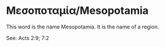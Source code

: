 # Μεσοποταμία/Mesopotamia

This word is the name Mesopotamia. It is the name of a region.

See: Acts 2:9; 7:2
